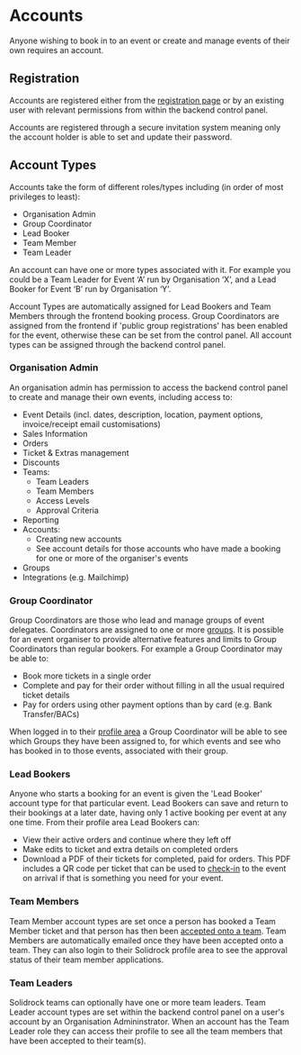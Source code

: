 # Accounts

Anyone wishing to book in to an event or create and manage events of their own requires an account.

## Registration

Accounts are registered either from the [registration page](https://events.solidrock.io/admin/register) or by an existing user with relevant permissions from within the backend control panel.

Accounts are registered through a secure invitation system meaning only the account holder is able to set and update their password.

## Account Types

Accounts take the form of different roles/types including (in order of most privileges to least):

- Organisation Admin
- Group Coordinator
- Lead Booker
- Team Member
- Team Leader

An account can have one or more types associated with it. For example you could be a Team Leader for Event ‘A’ run by Organisation ‘X’, and a Lead Booker for Event ‘B’ run by Organisation ‘Y’.

Account Types are automatically assigned for Lead Bookers and Team Members through the frontend booking process. Group Coordinators are assigned from the frontend if 'public group registrations' has been enabled for the event, otherwise these can be set from the control panel. All account types can be assigned through the backend control panel.

### Organisation Admin

An organisation admin has permission to access the backend control panel to create and manage their own events, including access to:

- Event Details (incl. dates, description, location, payment options, invoice/receipt email customisations)
- Sales Information
- Orders
- Ticket & Extras management
- Discounts
- Teams:
  - Team Leaders
  - Team Members
  - Access Levels
  - Approval Criteria
- Reporting
- Accounts:
  - Creating new accounts
  - See account details for those accounts who have made a booking for one or more of the organiser's events
- Groups
- Integrations (e.g. Mailchimp)

### Group Coordinator

Group Coordinators are those who lead and manage groups of event delegates. Coordinators are assigned to one or more [groups](/guide/groups.md). It is possible for an event organiser to provide alternative features and limits to Group Coordinators than regular bookers. For example a Group Coordinator may be able to:

- Book more tickets in a single order
- Complete and pay for their order without filling in all the usual required ticket details
- Pay for orders using other payment options than by card (e.g. Bank Transfer/BACs)

When logged in to their [profile area](https://events.solidrock.io/admin/profile) a Group Coordinator will be able to see which Groups they have been assigned to, for which events and see who has booked in to those events, associated with their group.

### Lead Bookers

Anyone who starts a booking for an event is given the 'Lead Booker' account type for that particular event. Lead Bookers can save and return to their bookings at a later date, having only 1 active booking per event at any one time. From their profile area Lead Bookers can:

- View their active orders and continue where they left off
- Make edits to ticket and extra details on completed orders
- Download a PDF of their tickets for completed, paid for orders. This PDF includes a QR code per ticket that can be used to [check-in](/guide/check-in.md) to the event on arrival if that is something you need for your event.

### Team Members

Team Member account types are set once a person has booked a Team Member ticket and that person has then been [accepted onto a team](/guide/teams/approval.md). Team Members are automatically emailed once they have been accepted onto a team. They can also login to their Solidrock profile area to see the approval status of their team member applications.

### Team Leaders

Solidrock teams can optionally have one or more team leaders. Team Leader account types are set within the backend control panel on a user's account by an Organisation Admininstrator. When an account has the Team Leader role they can access their profile to see all the team members that have been accepted to their team(s).
